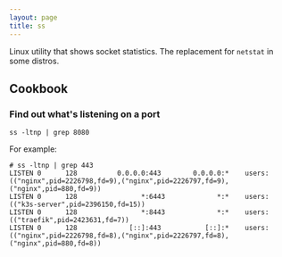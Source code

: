 ```yaml
---
layout: page
title: ss
---
```


Linux utility that shows socket statistics. The replacement for `netstat` in some distros.

## Cookbook

### Find out what's listening on a port

```shell
ss -ltnp | grep 8080
```

For example:

```
# ss -ltnp | grep 443
LISTEN 0      128          0.0.0.0:443        0.0.0.0:*    users:(("nginx",pid=2226798,fd=9),("nginx",pid=2226797,fd=9),("nginx",pid=880,fd=9))   
LISTEN 0      128                *:6443             *:*    users:(("k3s-server",pid=2396150,fd=15))                                               
LISTEN 0      128                *:8443             *:*    users:(("traefik",pid=2423631,fd=7))                                                   
LISTEN 0      128             [::]:443           [::]:*    users:(("nginx",pid=2226798,fd=8),("nginx",pid=2226797,fd=8),("nginx",pid=880,fd=8))   
```